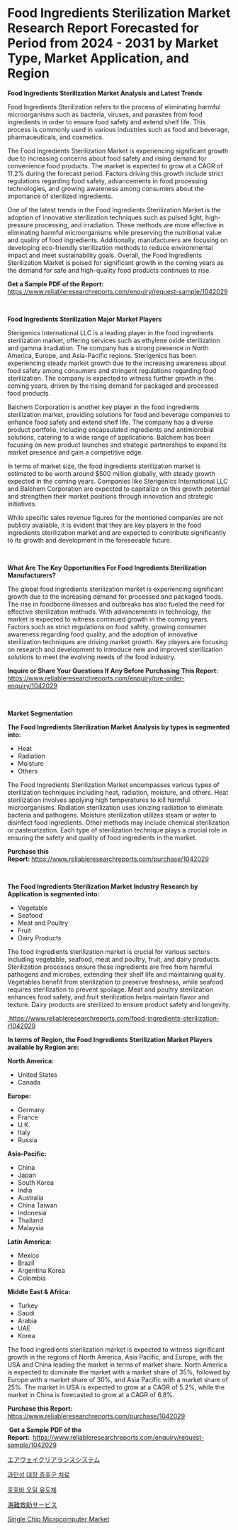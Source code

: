 <p><h1>Food Ingredients Sterilization Market Research Report Forecasted for Period from 2024 -  2031 by Market Type, Market Application, and Region</h1></p><p><strong>Food Ingredients Sterilization Market Analysis and Latest Trends</strong></p>
<p><p>Food Ingredients Sterilization refers to the process of eliminating harmful microorganisms such as bacteria, viruses, and parasites from food ingredients in order to ensure food safety and extend shelf life. This process is commonly used in various industries such as food and beverage, pharmaceuticals, and cosmetics.</p><p>The Food Ingredients Sterilization Market is experiencing significant growth due to increasing concerns about food safety and rising demand for convenience food products. The market is expected to grow at a CAGR of 11.2% during the forecast period. Factors driving this growth include strict regulations regarding food safety, advancements in food processing technologies, and growing awareness among consumers about the importance of sterilized ingredients.</p><p>One of the latest trends in the Food Ingredients Sterilization Market is the adoption of innovative sterilization techniques such as pulsed light, high-pressure processing, and irradiation. These methods are more effective in eliminating harmful microorganisms while preserving the nutritional value and quality of food ingredients. Additionally, manufacturers are focusing on developing eco-friendly sterilization methods to reduce environmental impact and meet sustainability goals. Overall, the Food Ingredients Sterilization Market is poised for significant growth in the coming years as the demand for safe and high-quality food products continues to rise.</p></p>
<p><strong>Get a Sample PDF of the Report:&nbsp;</strong> <a href="https://www.reliableresearchreports.com/enquiry/request-sample/1042029">https://www.reliableresearchreports.com/enquiry/request-sample/1042029</a></p>
<p>&nbsp;</p>
<p><strong>Food Ingredients Sterilization Major Market Players</strong></p>
<p><p>Sterigenics International LLC is a leading player in the food ingredients sterilization market, offering services such as ethylene oxide sterilization and gamma irradiation. The company has a strong presence in North America, Europe, and Asia-Pacific regions. Sterigenics has been experiencing steady market growth due to the increasing awareness about food safety among consumers and stringent regulations regarding food sterilization. The company is expected to witness further growth in the coming years, driven by the rising demand for packaged and processed food products.</p><p>Balchem Corporation is another key player in the food ingredients sterilization market, providing solutions for food and beverage companies to enhance food safety and extend shelf life. The company has a diverse product portfolio, including encapsulated ingredients and antimicrobial solutions, catering to a wide range of applications. Balchem has been focusing on new product launches and strategic partnerships to expand its market presence and gain a competitive edge.</p><p>In terms of market size, the food ingredients sterilization market is estimated to be worth around $500 million globally, with steady growth expected in the coming years. Companies like Sterigenics International LLC and Balchem Corporation are expected to capitalize on this growth potential and strengthen their market positions through innovation and strategic initiatives.</p><p>While specific sales revenue figures for the mentioned companies are not publicly available, it is evident that they are key players in the food ingredients sterilization market and are expected to contribute significantly to its growth and development in the foreseeable future.</p></p>
<p>&nbsp;</p>
<p><strong>What Are The Key Opportunities For Food Ingredients Sterilization Manufacturers?</strong></p>
<p><p>The global food ingredients sterilization market is experiencing significant growth due to the increasing demand for processed and packaged foods. The rise in foodborne illnesses and outbreaks has also fueled the need for effective sterilization methods. With advancements in technology, the market is expected to witness continued growth in the coming years. Factors such as strict regulations on food safety, growing consumer awareness regarding food quality, and the adoption of innovative sterilization techniques are driving market growth. Key players are focusing on research and development to introduce new and improved sterilization solutions to meet the evolving needs of the food industry.</p></p>
<p><strong>Inquire or Share Your Questions If Any Before Purchasing This Report:</strong> <a href="https://www.reliableresearchreports.com/enquiry/pre-order-enquiry/1042029">https://www.reliableresearchreports.com/enquiry/pre-order-enquiry/1042029</a></p>
<p>&nbsp;</p>
<p><strong>Market Segmentation</strong></p>
<p><strong>The Food Ingredients Sterilization Market Analysis by types is segmented into:</strong></p>
<p><ul><li>Heat</li><li>Radiation</li><li>Moisture</li><li>Others</li></ul></p>
<p><p>The Food Ingredients Sterilization Market encompasses various types of sterilization techniques including heat, radiation, moisture, and others. Heat sterilization involves applying high temperatures to kill harmful microorganisms. Radiation sterilization uses ionizing radiation to eliminate bacteria and pathogens. Moisture sterilization utilizes steam or water to disinfect food ingredients. Other methods may include chemical sterilization or pasteurization. Each type of sterilization technique plays a crucial role in ensuring the safety and quality of food ingredients in the market.</p></p>
<p><strong>Purchase this Report:&nbsp;</strong><a href="https://www.reliableresearchreports.com/purchase/1042029">https://www.reliableresearchreports.com/purchase/1042029</a></p>
<p>&nbsp;</p>
<p><strong>The Food Ingredients Sterilization Market Industry Research by Application is segmented into:</strong></p>
<p><ul><li>Vegetable</li><li>Seafood</li><li>Meat and Poultry</li><li>Fruit</li><li>Dairy Products</li></ul></p>
<p><p>The food ingredients sterilization market is crucial for various sectors including vegetable, seafood, meat and poultry, fruit, and dairy products. Sterilization processes ensure these ingredients are free from harmful pathogens and microbes, extending their shelf life and maintaining quality. Vegetables benefit from sterilization to preserve freshness, while seafood requires sterilization to prevent spoilage. Meat and poultry sterilization enhances food safety, and fruit sterilization helps maintain flavor and texture. Dairy products are sterilized to ensure product safety and longevity.</p></p>
<p><a href="https://www.reliableresearchreports.com/food-ingredients-sterilization-r1042029">&nbsp;https://www.reliableresearchreports.com/food-ingredients-sterilization-r1042029</a></p>
<p><strong>In terms of Region, the Food Ingredients Sterilization Market Players available by Region are:</strong></p>
<p>
    <p> <strong> North America: </strong>
        <ul>
            <li>United States</li>
            <li>Canada</li>
        </ul>
        </p> 
    <p> <strong> Europe: </strong>
        <ul>
            <li>Germany</li>
            <li>France</li>
            <li>U.K.</li>
            <li>Italy</li>
            <li>Russia</li>
        </ul>
        </p> 
    <p> <strong> Asia-Pacific: </strong>
        <ul>
            <li>China</li>
            <li>Japan</li>
            <li>South Korea</li>
            <li>India</li>
            <li>Australia</li>
            <li>China Taiwan</li>
            <li>Indonesia</li>
            <li>Thailand</li>
            <li>Malaysia</li>
        </ul>
        </p> 
    <p> <strong> Latin America: </strong>
        <ul>
            <li>Mexico</li>
            <li>Brazil</li>
            <li>Argentina Korea</li>
            <li>Colombia</li>
        </ul>
        </p> 
    <p> <strong> Middle East & Africa: </strong>
        <ul>
            <li>Turkey</li>
            <li>Saudi</li>
            <li>Arabia</li>
            <li>UAE</li>
            <li>Korea</li>
        </ul>
    </p>
    </p>
<p><p>The food ingredients sterilization market is expected to witness significant growth in the regions of North America, Asia Pacific, and Europe, with the USA and China leading the market in terms of market share. North America is expected to dominate the market with a market share of 35%, followed by Europe with a market share of 30%, and Asia Pacific with a market share of 25%. The market in USA is expected to grow at a CAGR of 5.2%, while the market in China is forecasted to grow at a CAGR of 6.8%.</p></p>
<p><strong>Purchase this Report: </strong><a href="https://www.reliableresearchreports.com/purchase/1042029">https://www.reliableresearchreports.com/purchase/1042029</a></p>
<p>&nbsp;<strong>Get a Sample PDF of the Report:&nbsp;&nbsp;</strong><a href="https://www.reliableresearchreports.com/enquiry/request-sample/1042029">https://www.reliableresearchreports.com/enquiry/request-sample/1042029</a></p>
<p><strong></strong></p>
<p><p><a href="https://medium.com/@r.aspinall_32685/%E7%A9%BA%E6%B0%97%E9%81%93%E6%B5%84%E5%8C%96%E3%82%B7%E3%82%B9%E3%83%86%E3%83%A0%E5%B8%82%E5%A0%B4-%E5%B8%82%E5%A0%B4%E3%82%B7%E3%82%A7%E3%82%A2-%E5%B8%82%E5%A0%B4%E5%8B%95%E5%90%91-%E3%81%8A%E3%82%88%E3%81%B3%E5%B0%86%E6%9D%A5%E3%81%AE%E6%88%90%E9%95%B7%E3%82%92%E6%8E%A2%E3%82%8B-9add6f610c19">エアウェイクリアランスシステム</a></p><p><a href="https://medium.com/@jeremysnyder277/%ED%87%B4%ED%96%89%EC%84%B1-%EC%9E%A5%EC%A6%9D%ED%9B%84%EA%B5%B0-%EC%B9%98%EB%A3%8C-%EC%8B%9C%EC%9E%A5-%EC%A0%84%EB%A7%9D-%EC%82%B0%EC%97%85-%EA%B0%9C%EC%9A%94-%EB%B0%8F-%EC%98%88%EC%B8%A1-2024%EB%85%84%EB%B6%80%ED%84%B0-2031%EB%85%84%EA%B9%8C%EC%A7%80-272f0f9c47a3">과민성 대장 증후군 치료</a></p><p><a href="https://medium.com/@desmondmraz12023/%ED%98%B8%ED%98%B8%EB%B0%94-%EC%98%A4%EC%9D%BC-%EC%9C%A0%EB%8F%84%EC%B2%B4-%EC%8B%9C%EC%9E%A5-%EC%A0%90%EC%9C%A0%EC%9C%A8-%EB%B3%80%ED%99%94-%EB%B0%8F-%EC%8B%9C%EC%9E%A5-%EC%84%B1%EC%9E%A5-%ED%8A%B8%EB%A0%8C%EB%93%9C-2024-2031-de1311a4f1cd">호호바 오일 유도체</a></p><p><a href="https://github.com/marbadji/Market-Research-Report-List-1/blob/main/525762429571.md">海難救助サービス</a></p><p><a href="https://view.publitas.com/reportprime-1/single-chip-microcomputer-market-analysis-its-cagr-market-segmentation-and-global-industry-overview/">Single Chip Microcomputer Market</a></p></p>